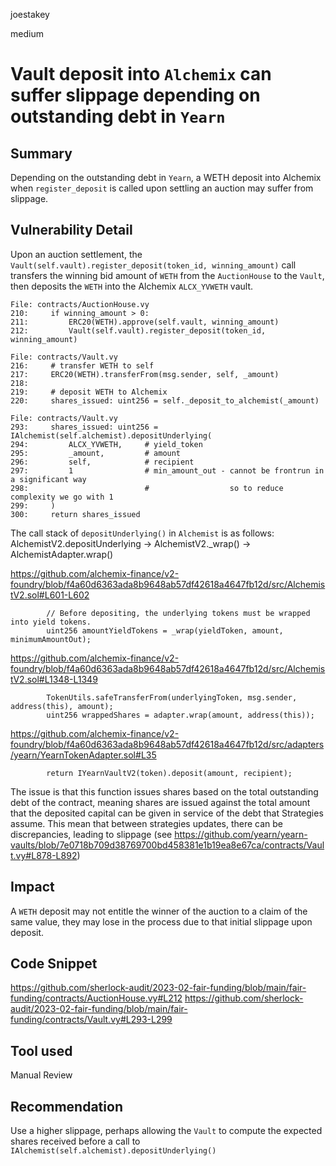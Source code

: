 joestakey

medium

# Vault deposit into `Alchemix` can suffer slippage depending on outstanding debt in `Yearn`

## Summary
Depending on the outstanding debt in `Yearn`, a WETH deposit into Alchemix when `register_deposit` is called upon settling an auction may suffer from slippage.
 
## Vulnerability Detail
Upon an auction settlement, the `Vault(self.vault).register_deposit(token_id, winning_amount)` call transfers the winning bid amount of `WETH` from the `AuctionHouse` to the `Vault`, then deposits the `WETH` into the Alchemix `ALCX_YVWETH` vault. 

```vyper
File: contracts/AuctionHouse.vy
210:     if winning_amount > 0:
211:         ERC20(WETH).approve(self.vault, winning_amount)
212:         Vault(self.vault).register_deposit(token_id, winning_amount)
```

```vyper
File: contracts/Vault.vy
216:     # transfer WETH to self
217:     ERC20(WETH).transferFrom(msg.sender, self, _amount)
218: 
219:     # deposit WETH to Alchemix
220:     shares_issued: uint256 = self._deposit_to_alchemist(_amount)
```

```vyper
File: contracts/Vault.vy
293:     shares_issued: uint256 = IAlchemist(self.alchemist).depositUnderlying(
294:         ALCX_YVWETH,     # yield_token
295:         _amount,         # amount
296:         self,            # recipient
297:         1                # min_amount_out - cannot be frontrun in a significant way
298:                          #                  so to reduce complexity we go with 1
299:     )
300:     return shares_issued
```

The call stack of `depositUnderlying()` in `Alchemist` is as follows: AlchemistV2.depositUnderlying  -> AlchemistV2._wrap() -> AlchemistAdapter.wrap() 

https://github.com/alchemix-finance/v2-foundry/blob/f4a60d6363ada8b9648ab57df42618a4647fb12d/src/AlchemistV2.sol#L601-L602
```solidity
        // Before depositing, the underlying tokens must be wrapped into yield tokens.
        uint256 amountYieldTokens = _wrap(yieldToken, amount, minimumAmountOut);
```

https://github.com/alchemix-finance/v2-foundry/blob/f4a60d6363ada8b9648ab57df42618a4647fb12d/src/AlchemistV2.sol#L1348-L1349
```solidity
        TokenUtils.safeTransferFrom(underlyingToken, msg.sender, address(this), amount);
        uint256 wrappedShares = adapter.wrap(amount, address(this));
```

https://github.com/alchemix-finance/v2-foundry/blob/f4a60d6363ada8b9648ab57df42618a4647fb12d/src/adapters/yearn/YearnTokenAdapter.sol#L35 
```solidity
        return IYearnVaultV2(token).deposit(amount, recipient);
```

The issue is that this function issues shares based on the total outstanding debt of the contract, meaning shares are issued against the total amount that the deposited capital can be given in service of the debt that Strategies assume. This mean that between strategies updates, there can be discrepancies, leading to slippage (see https://github.com/yearn/yearn-vaults/blob/7e0718b709d38769700bd458381e1b19ea8e67ca/contracts/Vault.vy#L878-L892) 

## Impact
A `WETH` deposit may not entitle the winner of the auction to a claim of the same value, they may lose in the process due to that initial slippage upon deposit.

## Code Snippet
https://github.com/sherlock-audit/2023-02-fair-funding/blob/main/fair-funding/contracts/AuctionHouse.vy#L212
https://github.com/sherlock-audit/2023-02-fair-funding/blob/main/fair-funding/contracts/Vault.vy#L293-L299


## Tool used
Manual Review

## Recommendation
Use a higher slippage, perhaps allowing the `Vault` to compute the expected shares received before a call to `IAlchemist(self.alchemist).depositUnderlying()`